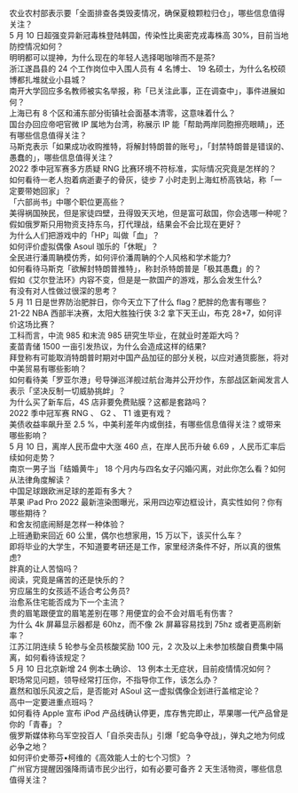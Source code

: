 农业农村部表示要「全面排查各类毁麦情况，确保夏粮颗粒归仓」，哪些信息值得关注？  
5 月 10 日超强变异新冠毒株登陆韩国，传染性比奥密克戎毒株高 30%，目前当地防控情况如何？  
明明都可以提神，为什么现在的年轻人选择喝咖啡而不是茶?  
浙江遂昌县的 24 个工作岗位中入围人员有 4 名博士、 19 名硕士，为什么名校硕博都扎堆就业小县城？  
南开大学回应多名教师被实名举报，称「已关注此事，正在调查中」，事件进展如何？  
上海已有 8 个区和浦东部分街镇社会面基本清零，这意味着什么？  
国台办回应帝吧官微 IP 属地为台湾，称展示 IP 能「帮助两岸同胞擦亮眼睛」，还有哪些信息值得关注？  
马斯克表示「如果成功收购推特，将解封特朗普的账号」，「封禁特朗普是错误的、愚蠢的」，哪些信息值得关注？  
2022 季中冠军赛多方质疑 RNG 比赛环境不符标准，实际情况究竟是怎样的？  
如何看待一老人抱着病逝妻子的骨灰，徒步 7 小时走到上海虹桥高铁站，称「一定要带她回家」？  
「六部尚书」中哪个职位更高些？  
美得祸国殃民，但是家徒四壁，丑得毁天灭地，但是富可敌国，你会选哪一种呢？  
假如俄罗斯只用物资支持东乌，打代理战，结果会不会比现在更好？  
为什么人们把游戏中的「HP」叫做「血」？  
如何评价虚拟偶像 Asoul 珈乐的「休眠」？  
全民进行潘周聃模仿秀，如何评价潘周聃的个人风格和学术能力?  
如何看待马斯克「欲解封特朗普推特」，称封杀特朗普是「极其愚蠢」的？  
假如《艾尔登法环》内容不变，但是是一款国产的游戏，那么会发生什么?  
有没有对人性做过很深的思考？  
5 月 11 日是世界防治肥胖日，你今天立下了什么 flag？肥胖的危害有哪些？  
21-22 NBA 西部半决赛，太阳大胜独行侠 3:2 拿下天王山，布克 28+7，如何评价这场比赛？  
工科而言，中流 985 和末流 985 研究生毕业，在就业时差距大吗？  
麦苗青储 1500 一亩引发热议，为什么会造成这样的结果?  
拜登称有可能取消特朗普时期对中国产品加征的部分关税，以应对通货膨胀，将对中美贸易有哪些影响？  
如何看待美「罗亚尔港」号导弹巡洋舰过航台海并公开炒作，东部战区新闻发言人表示「坚决反制一切威胁挑衅」？  
为什么买了新车后，4S 店非要免费贴膜？这都是套路吗？  
2022 季中冠军赛 RNG 、 G2 、 T1 谁更有戏？  
美债收益率飙升至 2.5 %，中美利差年内或倒挂，有哪些信息值得关注？或带来哪些影响？  
5 月 10 日，离岸人民币盘中大涨 460 点，在岸人民币升破 6.69 ，人民币汇率后续如何走势？  
南京一男子当「结婚黄牛」 18 个月内与四名女子闪婚闪离，对此你怎么看？如何从法律角度解读？  
中国足球跟欧洲足球的差距有多大？  
苹果 iPad Pro 2022 最新渲染图曝光，采用四边窄边框设计，真实性如何？你有哪些期待？  
和舍友彻底闹掰是怎样一种体验？  
上班通勤来回近 60 公里，偶尔也想家用，15 万以下，该买什么车？  
即将毕业的大学生，不知道要考研还是工作，家里经济条件不好，所以真的很焦虑?  
胖真的让人苦恼吗？  
阅读，究竟是痛苦的还是快乐的？  
穷应届生的女孩适不适合考公务员?  
治愈系住宅能否成为下一个主流？  
贵的眉笔跟便宜的眉笔差别在哪？用便宜的会不会对眉毛有伤害？  
为什么 4k 屏幕显示器都是 60hz，而不像 2k 屏幕容易找到 75hz 或者更高刷新率？  
江苏江阴连续 5 轮参与全员核酸奖励 100 元，2 次及以上未参加核酸自费集中隔离，如何看待该规定？  
5 月 10 日北京新增 24 例本土确诊、 13 例本土无症状，目前疫情情况如何？  
职场常见问题，领导经常打压你，不指导你工作，该怎么办？  
嘉然和珈乐风波之后，是否能对 ASoul 这一虚拟偶像企划进行盖棺定论？  
高中一定要进重点班吗？  
如何看待 Apple 宣布 iPod 产品线确认停更，库存售完即止，苹果哪一代产品曾是你的「青春」？  
俄罗斯媒体称乌军空投百人「自杀突击队」引爆「蛇岛争夺战」，弹丸之地为何成必争之地？  
如何评价史蒂芬•柯维的《高效能人士的七个习惯》？  
广州官方提醒因强降雨请市民少出行，如有必要可备齐 2 天生活物资，哪些信息值得关注？  
